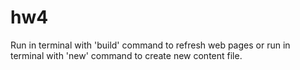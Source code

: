 # hw4

Run in terminal with 'build' command to refresh web pages or run in terminal with 'new' command to create new content file.